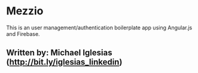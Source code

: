 # Mezzio
This is an user management/authentication boilerplate app using Angular.js and Firebase.

## Written by: Michael Iglesias (http://bit.ly/iglesias_linkedin)
